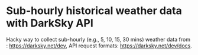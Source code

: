 # Sub-hourly historical weather data with DarkSky API

Hacky way to collect sub-hourly (e.g., 5, 10, 15, 30 mins) weather data from : https://darksky.net/dev, API request formats: https://darksky.net/dev/docs. 
